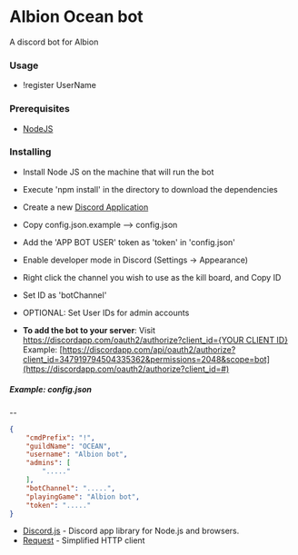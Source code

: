 # Albion Ocean bot

A discord bot for Albion

### Usage

* !register UserName

### Prerequisites

* [NodeJS](https://nodejs.org/)

### Installing

* Install Node JS on the machine that will run the bot
* Execute 'npm install' in the directory to download the dependencies
* Create a new [Discord Application](https://discordapp.com/developers/applications/)
* Copy config.json.example --> config.json
* Add the 'APP BOT USER' token as 'token' in 'config.json'
* Enable developer mode in Discord (Settings -> Appearance)
* Right click the channel you wish to use as the kill board, and Copy ID
* Set ID as 'botChannel'
* OPTIONAL: Set User IDs for admin accounts

* **To add the bot to your server**: Visit [https://discordapp.com/oauth2/authorize?client_id={YOUR CLIENT ID}](https://discordapp.com/oauth2/authorize?client_id=#)
Example: [https://discordapp.com/api/oauth2/authorize?client_id=347919794504335362&permissions=2048&scope=bot](https://discordapp.com/oauth2/authorize?client_id=#)

##### Example: config.json

--

```json
{
    "cmdPrefix": "!",
    "guildName": "OCEAN",
    "username": "Albion bot",
    "admins": [
        "....."
    ],
    "botChannel": ".....",
    "playingGame": "Albion bot",
    "token": "....."
}

```

* [Discord.js](https://github.com/hydrabolt/discord.js/) - Discord app library for Node.js and browsers.
* [Request](https://github.com/request/request) - Simplified HTTP client
